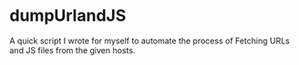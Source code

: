# dumpUrlandJS
A quick script I wrote for myself to automate the process of Fetching URLs and JS files from the given hosts.
